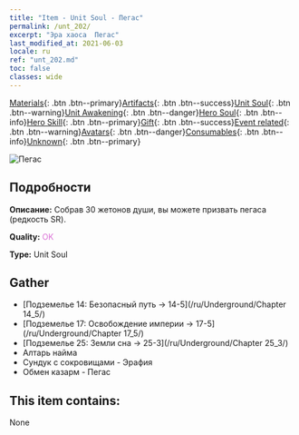 ```yaml
---
title: "Item - Unit Soul - Пегас"
permalink: /unt_202/
excerpt: "Эра хаоса  Пегас"
last_modified_at: 2021-06-03
locale: ru
ref: "unt_202.md"
toc: false
classes: wide
---
```

 [Materials](/ItemsRU/){: .btn .btn--primary}[Artifacts](/ItemsRU/Artifacts/){: .btn .btn--success}[Unit Soul](/ItemsRU/UnitSoul/){: .btn .btn--warning}[Unit Awakening](/ItemsRU/UnitAwakening/){: .btn .btn--danger}[Hero Soul](/ItemsRU/HeroSoul/){: .btn .btn--info}[Hero Skill](/ItemsRU/HeroSkill/){: .btn .btn--primary}[Gift](/ItemsRU/Gift/){: .btn .btn--success}[Event related](/ItemsRU/Events/){: .btn .btn--warning}[Avatars](/ItemsRU/Avatars/){: .btn .btn--danger}[Consumables](/ItemsRU/Consumables/){: .btn .btn--info}[Unknown](/ItemsRU/Unknown/){: .btn .btn--primary}

 ![Пегас](/images/u/ti_feima.jpg)

## Подробности
 **Описание:** Собрав 30 жетонов души, вы можете призвать пегаса (редкость SR).

 **Quality:** <span style="color: #DA70D6">OK</span>

 **Type:** Unit Soul

## Gather

*    [Подземелье 14: Безопасный путь -> 14-5](/ru/Underground/Chapter 14_5/) 
*    [Подземелье 17: Освобождение империи -> 17-5](/ru/Underground/Chapter 17_5/) 
*    [Подземелье 25: Земли сна -> 25-3](/ru/Underground/Chapter 25_3/) 
*    Алтарь найма 
*    Сундук с сокровищами - Эрафия 
*    Обмен казарм - Пегас 

## This item contains:

  None

